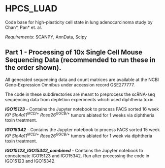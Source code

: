 # HPCS_LUAD
Code base for high-plasticity cell state in lung adenocarcinoma study by Chan*, Pan* et. al. 

_Requirements_: SCANPY, AnnData, Scipy

## Part 1 - Processing of 10x Single Cell Mouse Sequencing Data (recommended to run these in the order shown).

All generated sequencing data and count matrices are available at the NCBI Gene-Expression Omnibus under accession record GSE277777.

The code in these subdirectories are meant to preprocess the scRNA-seq sequencing data from depletion experiments which used diphtheria toxin.

**_IGO15123_** - Contains the Jupyter notebook to process FACS sorted 16 week _KP Slc4a11<sup>MCD/+</sup> Rosa26<sup>GGCB/+</sup>_ tumors ablated for 1 weeks via diphtheria toxin treatment.  

**_IGO15342_** - Contains the Jupyter notebook to process FACS sorted 15 week _KP Slc4a11<sup>MCD/+</sup> Rosa26<sup>GGCB/+</sup>_ tumors ablated for 1 week via diphtheria toxin treatment.  

**_IGO15123\_IGO15342\_combined_** - Contains the Jupyter notebook to concatenate IGO15123 and IGO15342. Run after processing the code in IGO15123 and IGO15342.  
